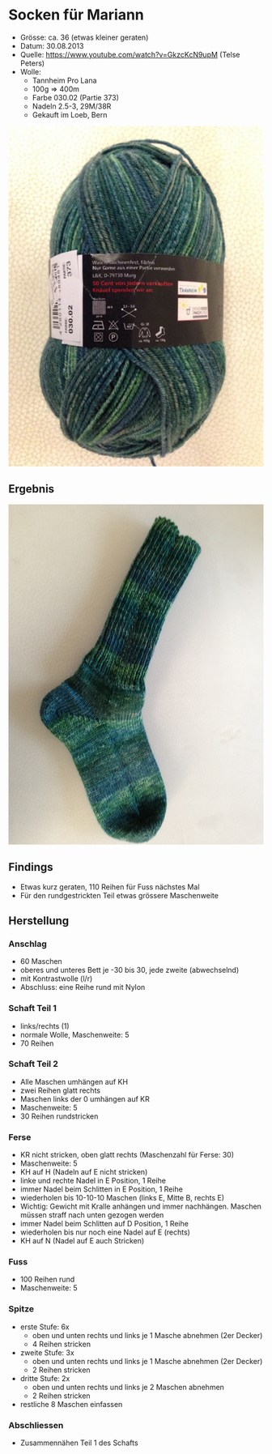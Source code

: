 Socken für Mariann
==================
- Grösse: ca. 36 (etwas kleiner geraten)
- Datum: 30.08.2013
- Quelle: <https://www.youtube.com/watch?v=GkzcKcN9upM> (Telse Peters)
- Wolle:
    - Tannheim Pro Lana
    - 100g => 400m
    - Farbe 030.02 (Partie 373)
    - Nadeln 2.5-3, 29M/38R
    - Gekauft im Loeb, Bern

![Wolle](Socken%20Mariann%20Wolle.jpg)

Ergebnis
--------
![fertige Socke](Socken%20Mariann.jpg)


Findings
--------
- Etwas kurz geraten, 110 Reihen für Fuss nächstes Mal
- Für den rundgestrickten Teil etwas grössere Maschenweite


Herstellung
-----------
### Anschlag
- 60 Maschen
- oberes und unteres Bett je -30 bis 30, jede zweite (abwechselnd)
- mit Kontrastwolle (l/r)
- Abschluss: eine Reihe rund mit Nylon

### Schaft Teil 1
- links/rechts (1)
- normale Wolle, Maschenweite: 5
- 70 Reihen

### Schaft Teil 2
- Alle Maschen umhängen auf KH
- zwei Reihen glatt rechts
- Maschen links der 0 umhängen auf KR
- Maschenweite: 5
- 30 Reihen rundstricken

### Ferse
- KR nicht stricken, oben glatt rechts (Maschenzahl für Ferse: 30)
- Maschenweite: 5
- KH auf H (Nadeln auf E nicht stricken)
- linke und rechte Nadel in E Position, 1 Reihe
- immer Nadel beim Schlitten in E Position, 1 Reihe
- wiederholen bis 10-10-10 Maschen (links E, Mitte B, rechts E)
- Wichtig: Gewicht mit Kralle anhängen und immer nachhängen. Maschen müssen straff nach unten gezogen werden
- immer Nadel beim Schlitten auf D Position, 1 Reihe
- wiederholen bis nur noch eine Nadel auf E (rechts)
- KH auf N (Nadel auf E auch Stricken)

### Fuss
- 100 Reihen rund
- Maschenweite: 5

### Spitze
- erste Stufe: 6x
    - oben und unten rechts und links je 1 Masche abnehmen (2er Decker)
    - 4 Reihen stricken
- zweite Stufe: 3x
    - oben und unten rechts und links je 1 Masche abnehmen (2er Decker)
    - 2 Reihen stricken
- dritte Stufe: 2x
    - oben und unten rechts und links je 2 Maschen abnehmen
    - 2 Reihen stricken
- restliche 8 Maschen einfassen

### Abschliessen
- Zusammennähen Teil 1 des Schafts
